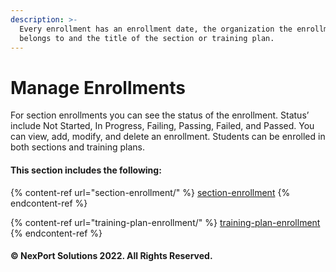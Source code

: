 ```yaml
---
description: >-
  Every enrollment has an enrollment date, the organization the enrollment
  belongs to and the title of the section or training plan.
---
```


# Manage Enrollments

For section enrollments you can see the status of the enrollment. Status’ include Not Started, In Progress, Failing, Passing, Failed, and Passed. You can view, add, modify, and delete an enrollment. Students can be enrolled in both sections and training plans.

#### This section includes the following:

{% content-ref url="section-enrollment/" %}
[section-enrollment](section-enrollment/)
{% endcontent-ref %}

{% content-ref url="training-plan-enrollment/" %}
[training-plan-enrollment](training-plan-enrollment/)
{% endcontent-ref %}

#### © NexPort Solutions 2022. All Rights Reserved.
